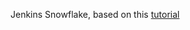 Jenkins Snowflake, based on this [tutorial](https://quickstarts.snowflake.com/guide/devops_dcm_schemachange_jenkins/#0)

